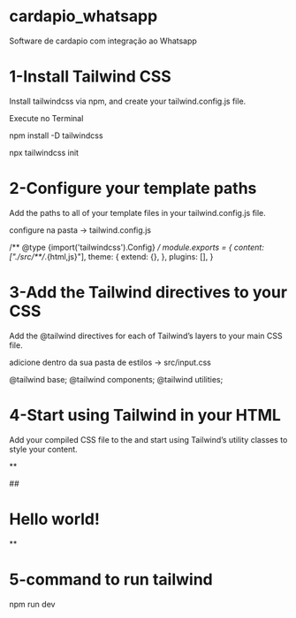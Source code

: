 # cardapio_whatsapp
 Software de cardapio com integração ao Whatsapp

# 1-Install Tailwind CSS
Install tailwindcss via npm, and create your tailwind.config.js file.

Execute no Terminal

npm install -D tailwindcss

npx tailwindcss init

# 2-Configure your template paths
Add the paths to all of your template files in your tailwind.config.js file.

configure na pasta -> tailwind.config.js

/** @type {import('tailwindcss').Config} */
module.exports = {
  content: ["./src/**/*.{html,js}"],
  theme: {
    extend: {},
  },
  plugins: [],
}

# 3-Add the Tailwind directives to your CSS
Add the @tailwind directives for each of Tailwind’s layers to your main CSS file.

adicione dentro da sua pasta de estilos -> src/input.css

@tailwind base;
@tailwind components;
@tailwind utilities;

# 4-Start using Tailwind in your HTML
Add your compiled CSS file to the <head> and start using Tailwind’s utility classes to style your content.

**<!doctype html>
<html>
<head>
  <meta charset="UTF-8">
  <meta name="viewport" content="width=device-width, initial-scale=1.0">
  #<link href="./output.css" rel="stylesheet">#
</head>
<body>
  <h1 class="text-3xl font-bold underline">
    Hello world!
  </h1>
</body>
</html>**


# 5-command to run tailwind
npm run dev
